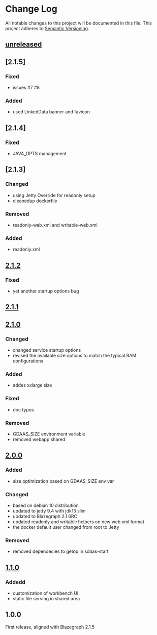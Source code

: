 # Change Log
All notable changes to this project will be documented in this file.
This project adheres to [Semantic Versioning](http://semver.org/).


## [unreleased]

## [2.1.5]

### Fixed

- issues #7 #8

### Added

- used LinkedData banner and favicon

## [2.1.4]

### Fixed

- JAVA_OPTS management

## [2.1.3]

### Changed

- using Jetty Override  for readonly setup
- cleanedup dockerfile

### Removed

- readonly-web.xml and writable-web.xml

### Added

- readonly.xml

## [2.1.2]

### Fixed

- yet another startup options bug

## [2.1.1]


## [2.1.0]

### Changed

- changed service startup options
- revised the available size options to match the typical RAM configurations

### Added

- addes xxlarge size


### Fixed

- doc typos

### Removed 

- GDAAS_SIZE environment variable
- removed webapp shared


## [2.0.0] 

### Added

- size  optimization based on GDAAS_SIZE env var

### Changed

- based on debian 10 distribution
- updated to jetty 9.4 with jdk13 slim
- updated to Blazegraph 2.1.6RC
- updated readonly and writable helpers on new web.xml format
- the docker default user changed from root to Jetty

### Removed

- removed dependecies to getop in sdaas-start


## [1.1.0]

### Addedd

- customization of workbench UI
- static file serving in shared area


## 1.0.0

First release, aligned with Blazegraph 2.1.5


[Unreleased]:  https://github.com/linkeddatacenter/sdaas-rdfstore/compare/2.1.1...HEAD
[2.1.2]:  https://github.com/linkeddatacenter/sdaas-rdfstore/compare/2.1.2...2.1.1
[2.1.1]:  https://github.com/linkeddatacenter/sdaas-rdfstore/compare/2.1.1...2.1.0
[2.1.0]:  https://github.com/linkeddatacenter/sdaas-rdfstore/compare/2.1.0...2.0.0
[2.0.0]:  https://github.com/linkeddatacenter/sdaas-rdfstore/compare/2.0.0...1.1.0
[1.1.0]:  https://github.com/linkeddatacenter/sdaas-rdfstore/compare/1.1.0...1.0.0